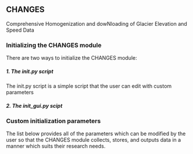 ## CHANGES
Comprehensive Homogenization and dowNloading of Glacier Elevation and Speed Data


### Initializing the CHANGES module

There are two ways to initialize the CHANGES module:
##### 1. The init.py script
The init.py script is a simple script that the user can edit with custom parameters 

##### 2. The init_gui.py scipt



### Custom initialization parameters
The list below provides all of the parameters which can be modified by the user so that the CHANGES module collects, stores, and outputs data in a manner which suits their research needs.
